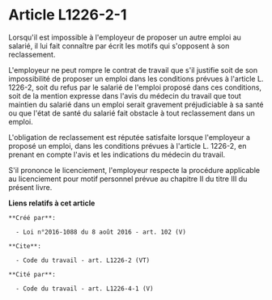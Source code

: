 # Article L1226-2-1

Lorsqu'il est impossible à l'employeur de proposer un autre emploi au salarié, il lui fait connaître par écrit les motifs qui
s'opposent à son reclassement. 

L'employeur ne peut rompre le contrat de travail que s'il justifie soit de son impossibilité de proposer un emploi dans les
conditions prévues à l'article L. 1226-2, soit du refus par le salarié de l'emploi proposé dans ces conditions, soit de la
mention expresse dans l'avis du médecin du travail que tout maintien du salarié dans un emploi serait gravement préjudiciable
à sa santé ou que l'état de santé du salarié fait obstacle à tout reclassement dans un emploi. 

L'obligation de reclassement est réputée satisfaite lorsque l'employeur a proposé un emploi, dans les conditions prévues à
l'article L. 1226-2, en prenant en compte l'avis et les indications du médecin du travail. 

S'il prononce le licenciement, l'employeur respecte la procédure applicable au licenciement pour motif personnel prévue au
chapitre II du titre III du présent livre.

**Liens relatifs à cet article**

	**Créé par**:

	  - Loi n°2016-1088 du 8 août 2016 - art. 102 (V)

	**Cite**:

	  - Code du travail - art. L1226-2 (VT)

	**Cité par**:

	  - Code du travail - art. L1226-4-1 (V)
